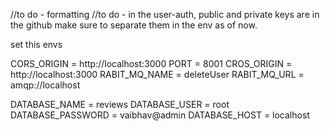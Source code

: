 //to do - formatting
//to do - in the user-auth, public and private keys are in the github make sure to separate them in the env as of now.   

set this envs

CORS_ORIGIN = http://localhost:3000
PORT = 8001
CROS_ORIGIN = http://localhost:3000
RABIT_MQ_NAME =  deleteUser
RABIT_MQ_URL = amqp://localhost


DATABASE_NAME = reviews
DATABASE_USER = root
DATABASE_PASSWORD = vaibhav@admin
DATABASE_HOST = localhost